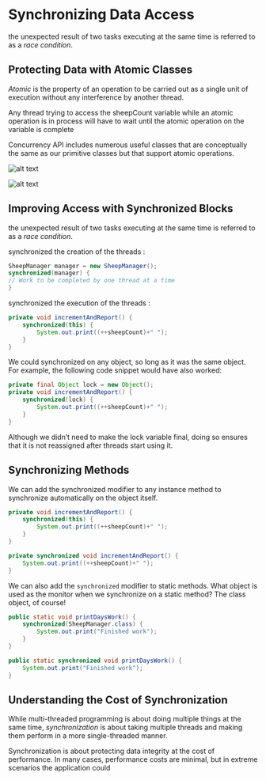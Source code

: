 # Synchronizing Data Access
the unexpected result of two tasks executing at the same time is referred to as a _race condition_.

## Protecting Data with Atomic Classes

_Atomic_ is the property of an operation to be carried out as a single unit of execution without any interference by another thread. 

Any thread trying to access the sheepCount variable while an atomic operation is in process will have to wait until the atomic operation on the variable is complete

Concurrency API includes numerous useful classes that are conceptually the same as our primitive classes but that support atomic operations.

![alt text ](https://github.com/frhan/ocp/blob/master/images/7_3.png)

![alt text ](https://github.com/frhan/ocp/blob/master/images/7_4.png)

## Improving Access with Synchronized Blocks
the unexpected result of two tasks executing at the same time is referred to as a _race condition_.

synchronized the creation of the threads :

```java
SheepManager manager = new SheepManager(); 
synchronized(manager) {
// Work to be completed by one thread at a time 
}
```

synchronized the execution of the threads :

```java
private void incrementAndReport() { 
    synchronized(this) {
        System.out.print((++sheepCount)+" "); 
    }
}
```

We could synchronized on any object, so long as it was the same object. 
For example, the following code snippet would have also worked:

```java
private final Object lock = new Object(); 
private void incrementAndReport() {
    synchronized(lock) { 
        System.out.print((++sheepCount)+" ");
    } 
}
```

Although we didn’t need to make the lock variable final, doing so ensures that it is not reassigned after threads start using it.

## Synchronizing Methods

We can add the synchronized modifier to any instance method to synchronize automatically on the object itself. 

```java
private void incrementAndReport() { 
    synchronized(this) {
        System.out.print((++sheepCount)+" "); 
    }
}
```

```java
private synchronized void incrementAndReport() { 
    System.out.print((++sheepCount)+" ");
}
```

We can also add the `synchronized` modifier to static methods.
What object is used as the monitor when we synchronize on a static method? The class object, of course!

```java
public static void printDaysWork() { 
    synchronized(SheepManager.class) {
        System.out.print("Finished work"); 
    }
}
```

```java
public static synchronized void printDaysWork() { 
    System.out.print("Finished work");
}
```

## Understanding the Cost of Synchronization
While multi-threaded programming is about doing multiple things at the same time, _synchronization_ is about taking multiple threads and making them perform in a more single-threaded manner.

Synchronization is about protecting data integrity at the cost of performance. In many cases, performance costs are minimal, but in extreme scenarios the application could
